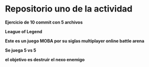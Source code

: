 # Repositorio uno de la actividad 

**Ejercicio de 10 commit con 5 archivos**

**League of Legend**

**Este es un juego MOBA por su siglas multiplayer online battle arena**

**Se juega 5 vs 5**

**el objetivo es destruir el nexo enemigo**


